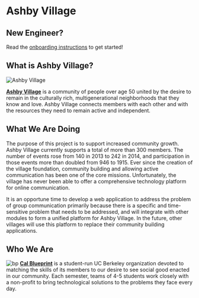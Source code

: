 # Ashby Village

New Engineer?
----
Read the [onboarding instructions](https://github.com/calblueprint/ashby-village/tree/master/docs) to get started!

What is Ashby Village?
----
![Ashby Village](http://s3.amazonaws.com/ClubExpressClubFiles/748044/graphics/AVlogocolor-web.png "Ashby Village Banner")

**[Ashby Village](http://www.ashbyvillage.org/)** is a community of people over age 50 united by the desire to remain in the culturally rich, multigenerational neighborhoods that they know and love. Ashby Village connects members with each other and with the resources they need to remain active and independent.

What We Are Doing
----
The purpose of this project is to support increased community growth. Ashby Village currently supports a total of more than 300 members. The number of events rose from 140 in 2013 to 242 in 2014, and participation in those events more than doubled from 946 to 1915. Ever since the creation of the village foundation, community building and allowing active communication has been one of the core missions. Unfortunately, the village has never been able to offer a comprehensive technology platform for online communication.

It is an opportune time to develop a web application to address the problem of group communication primarily because there is a specific and time-sensitive problem that needs to be addressed, and will integrate with other modules to form a unified platform for Ashby Village. In the future, other villages will use this platform to replace their community building applications.

Who We Are
----------
![bp](https://raw.githubusercontent.com/calblueprint/calblueprint.org.old/master/app/assets/images/banner-facebook.png "BP Banner")
**[Cal Blueprint](http://www.calblueprint.org/)** is a student-run UC Berkeley organization devoted to matching the skills of its members to our desire to see social good enacted in our community. Each semester, teams of 4-5 students work closely with a non-profit to bring technological solutions to the problems they face every day.
